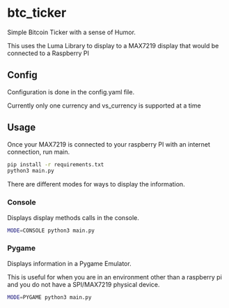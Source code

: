 # btc_ticker
Simple Bitcoin Ticker with a sense of Humor. 

This uses the Luma Library to display to a MAX7219 display that would be connected to a Raspberry PI

## Config
Configuration is done in the config.yaml file. 

Currently only one currency and vs_currency is supported at a time

## Usage

Once your MAX7219 is connected to your raspberry PI with an internet connection, run main. 

```bash
pip install -r requirements.txt
python3 main.py
```

There are different modes for ways to display the information. 

### Console

Displays display methods calls in the console. 

```bash
MODE=CONSOLE python3 main.py
```

### Pygame

Displays information in a Pygame Emulator. 

This is useful for when you are in an environment other than a raspberry pi and you do not have a SPI/MAX7219 physical device. 

```bash
MODE=PYGAME python3 main.py
```
